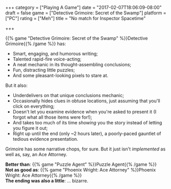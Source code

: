 +++
category = ["Playing A Game"]
date = "2017-02-07T18:06:09-08:00"
draft = false
game = ["Detective Grimoire: Secret of the Swamp"]
platform = ["PC"]
rating = ["Meh"]
title = "No match for Inspector Spacetime"

+++

{{% game "Detective Grimoire: Secret of the Swamp" %}}Detective Grimoire{{% /game %}} has:

* Smart, engaging, and humorous writing;
* Talented rapid-fire voice-acting;
* A neat mechanic in its thought-assembling conclusions;
* Fun, distracting little puzzles;
* And some pleasant-looking pixels to stare at.

But it also:

* Underdelivers on that unique conclusions mechanic;
* Occasionally hides clues in obtuse locations, just assuming that you'll click on everything;
* Doesn't let you examine evidence when you're asked to present it (I forgot what all those items were for!);
* And takes too much of its time <i>showing</i> you the story instead of letting you figure it out;
* Right up until the end (only ~2 hours later), a poorly-paced gauntlet of tedious evidence presentation.

Grimoire has some narrative chops, for sure.  But it just isn't <i>implemented</i> as well as, say, an Ace Attorney.

<b>Better than</b>: {{% game "Puzzle Agent" %}}Puzzle Agent{{% /game %}}  
<b>Not as good as</b>: {{% game "Phoenix Wright: Ace Attorney" %}}Phoenix Wright: Ace Attorney{{% /game %}}  
<b>The ending was also a little</b>: ... bizarre.
